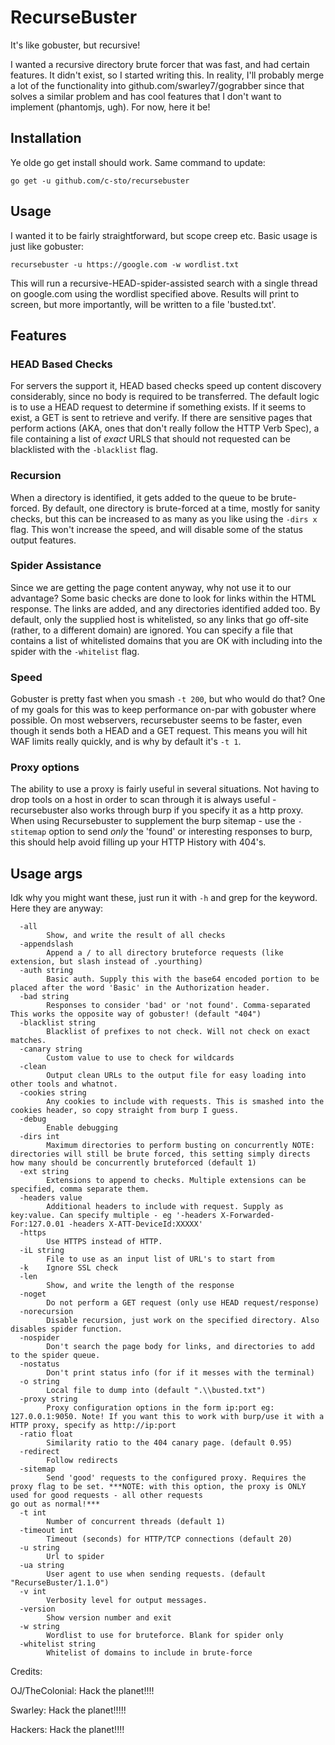 # RecurseBuster

It's like gobuster, but recursive!

I wanted a recursive directory brute forcer that was fast, and had certain features. It didn't exist, so I started writing this. In reality, I'll probably merge a lot of the functionality into github.com/swarley7/gograbber since that solves a similar problem and has cool features that I don't want to implement (phantomjs, ugh). For now, here it be!

## Installation

Ye olde go get install should work. Same command to update:

```
go get -u github.com/c-sto/recursebuster
```

## Usage

I wanted it to be fairly straightforward, but scope creep etc. Basic usage is just like gobuster:

```
recursebuster -u https://google.com -w wordlist.txt
```

This will run a recursive-HEAD-spider-assisted search with a single thread on google.com using the wordlist specified above. Results will print to screen, but more importantly, will be written to a file 'busted.txt'.

## Features

### HEAD Based Checks

For servers the support it, HEAD based checks speed up content discovery considerably, since no body is required to be transferred. The default logic is to use a HEAD request to determine if something exists. If it seems to exist, a GET is sent to retrieve and verify. If there are sensitive pages that perform actions (AKA, ones that don't really follow the HTTP Verb Spec), a file containing a list of *exact* URLS that should not requested can be blacklisted with the `-blacklist` flag.

### Recursion

When a directory is identified, it gets added to the queue to be brute-forced. By default, one directory is brute-forced at a time, mostly for sanity checks, but this can be increased to as many as you like using the `-dirs x` flag. This won't increase the speed, and will disable some of the status output features.

### Spider Assistance

Since we are getting the page content anyway, why not use it to our advantage? Some basic checks are done to look for links within the HTML response. The links are added, and any directories identified added too. By default, only the supplied host is whitelisted, so any links that go off-site (rather, to a different domain) are ignored. You can specify a file that contains a list of whitelisted domains that you are OK with including into the spider with the `-whitelist` flag.

### Speed

Gobuster is pretty fast when you smash `-t 200`, but who would do that? One of my goals for this was to keep performance on-par with gobuster where possible. On most webservers, recursebuster seems to be faster, even though it sends both a HEAD and a GET request. This means you will hit WAF limits really quickly, and is why by default it's `-t 1`.

### Proxy options

The ability to use a proxy is fairly useful in several situations. Not having to drop tools on a host in order to scan through it is always useful - recursebuster also works through burp if you specify it as a http proxy. When using Recursebuster to supplement the burp sitemap - use the `-stitemap` option to send _only_ the 'found' or interesting responses to burp, this should help avoid filling up your HTTP History with 404's.

## Usage args

Idk why you might want these, just run it with `-h` and grep for the keyword. Here they are anyway:

```
  -all
        Show, and write the result of all checks
  -appendslash
        Append a / to all directory bruteforce requests (like extension, but slash instead of .yourthing)
  -auth string
        Basic auth. Supply this with the base64 encoded portion to be placed after the word 'Basic' in the Authorization header.
  -bad string
        Responses to consider 'bad' or 'not found'. Comma-separated This works the opposite way of gobuster! (default "404")
  -blacklist string
        Blacklist of prefixes to not check. Will not check on exact matches.
  -canary string
        Custom value to use to check for wildcards
  -clean
        Output clean URLs to the output file for easy loading into other tools and whatnot.
  -cookies string
        Any cookies to include with requests. This is smashed into the cookies header, so copy straight from burp I guess.
  -debug
        Enable debugging
  -dirs int
        Maximum directories to perform busting on concurrently NOTE: directories will still be brute forced, this setting simply directs how many should be concurrently bruteforced (default 1)
  -ext string
        Extensions to append to checks. Multiple extensions can be specified, comma separate them.
  -headers value
        Additional headers to include with request. Supply as key:value. Can specify multiple - eg '-headers X-Forwarded-For:127.0.01 -headers X-ATT-DeviceId:XXXXX'
  -https
        Use HTTPS instead of HTTP.
  -iL string
        File to use as an input list of URL's to start from
  -k    Ignore SSL check
  -len
        Show, and write the length of the response
  -noget
        Do not perform a GET request (only use HEAD request/response)
  -norecursion
        Disable recursion, just work on the specified directory. Also disables spider function.
  -nospider
        Don't search the page body for links, and directories to add to the spider queue.
  -nostatus
        Don't print status info (for if it messes with the terminal)
  -o string
        Local file to dump into (default ".\\busted.txt")
  -proxy string
        Proxy configuration options in the form ip:port eg: 127.0.0.1:9050. Note! If you want this to work with burp/use it with a HTTP proxy, specify as http://ip:port
  -ratio float
        Similarity ratio to the 404 canary page. (default 0.95)
  -redirect
        Follow redirects
  -sitemap
        Send 'good' requests to the configured proxy. Requires the proxy flag to be set. ***NOTE: with this option, the proxy is ONLY used for good requests - all other requests
go out as normal!***
  -t int
        Number of concurrent threads (default 1)
  -timeout int
        Timeout (seconds) for HTTP/TCP connections (default 20)
  -u string
        Url to spider
  -ua string
        User agent to use when sending requests. (default "RecurseBuster/1.1.0")
  -v int
        Verbosity level for output messages.
  -version
        Show version number and exit
  -w string
        Wordlist to use for bruteforce. Blank for spider only
  -whitelist string
        Whitelist of domains to include in brute-force
```

Credits:

OJ/TheColonial: Hack the planet!!!!

Swarley: Hack the planet!!!!!

Hackers: Hack the planet!!!!